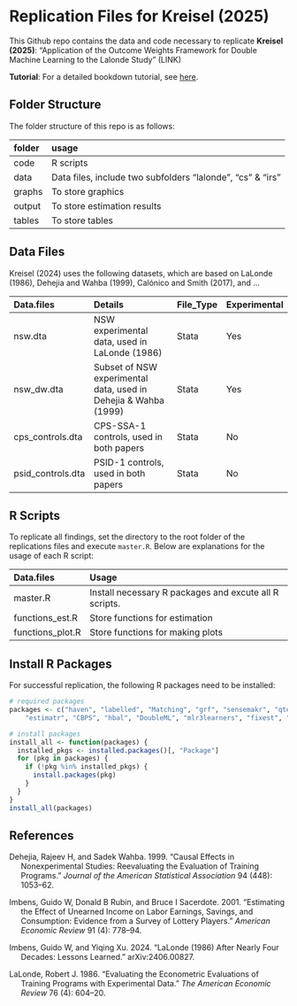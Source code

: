 Replication Files for Kreisel (2025) 
================

This Github repo contains the data and code necessary to replicate
**Kreisel (2025)**: “Application of the Outcome Weights Framework for Double Machine Learning to the Lalonde Study” 
(LINK)

**Tutorial**: For a detailed bookdown tutorial, see
[here](). 

## Folder Structure

The folder structure of this repo is as follows:

| folder | usage                                                      |
|:-------|:-----------------------------------------------------------|
| code   | R scripts                                                  |
| data   | Data files, include two subfolders “lalonde”, “cs” & “irs” |
| graphs | To store graphics                                          |
| output | To store estimation results                                |
| tables | To store tables                                            |

## Data Files

Kreisel (2024) uses the following datasets, which are based on
LaLonde (1986), Dehejia and Wahba (1999), Calónico and Smith (2017), and ...

| Data.files        | Details                                                          | File_Type | Experimental |
|:------------------|:-----------------------------------------------------------------|:----------|:-------------|
| nsw.dta           | NSW experimental data, used in LaLonde (1986)                    | Stata     | Yes          |
| nsw_dw.dta        | Subset of NSW experimental data, used in Dehejia & Wahba (1999)  | Stata     | Yes          |
| cps_controls.dta  | CPS-SSA-1 controls, used in both papers                          | Stata     | No           |
| psid_controls.dta | PSID-1 controls, used in both papers                             | Stata     | No           |

## R Scripts

To replicate all findings, set the directory to the root folder of the
replications files and execute `master.R`. Below are explanations for
the usage of each R script:

| Data.files          | Usage                                                  |
|:--------------------|:-------------------------------------------------------|
| master.R            | Install necessary R packages and excute all R scripts. |
| functions_est.R     | Store functions for estimation                         |
| functions_plot.R    | Store functions for making plots                       |


## Install R Packages

For successful replication, the following R packages need to be
installed:

``` r
# required packages
packages <- c("haven", "labelled", "Matching", "grf", "sensemakr", "qte",
    "estimatr", "CBPS", "hbal", "DoubleML", "mlr3learners", "fixest", "ggplot2")

# install packages
install_all <- function(packages) {
  installed_pkgs <- installed.packages()[, "Package"]
  for (pkg in packages) {
    if (!pkg %in% installed_pkgs) {
      install.packages(pkg)
    }
  }
}
install_all(packages)
```

## References

<div id="refs" class="references csl-bib-body hanging-indent"
entry-spacing="0">

<div id="ref-dehejiawahba" class="csl-entry">

Dehejia, Rajeev H, and Sadek Wahba. 1999. “Causal Effects in
Nonexperimental Studies: Reevaluating the Evaluation of Training
Programs.” *Journal of the American Statistical Association* 94 (448):
1053–62.

</div>

<div id="ref-imbensrubinsacerdote" class="csl-entry">

Imbens, Guido W, Donald B Rubin, and Bruce I Sacerdote. 2001.
“Estimating the Effect of Unearned Income on Labor Earnings, Savings,
and Consumption: Evidence from a Survey of Lottery Players.” *American
Economic Review* 91 (4): 778–94.

</div>

<div id="ref-imbensxu" class="csl-entry">

Imbens, Guido W, and Yiqing Xu. 2024. “LaLonde (1986) After Nearly Four
Decades: Lessons Learned.” arXiv:2406.00827.

</div>

<div id="ref-LaLonde" class="csl-entry">

LaLonde, Robert J. 1986. “Evaluating the Econometric Evaluations of
Training Programs with Experimental Data.” *The American Economic
Review* 76 (4): 604–20.

</div>

</div>
